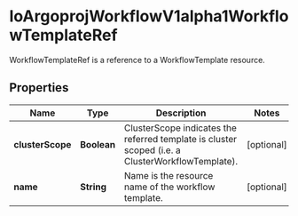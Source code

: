 

# IoArgoprojWorkflowV1alpha1WorkflowTemplateRef

WorkflowTemplateRef is a reference to a WorkflowTemplate resource.
## Properties

Name | Type | Description | Notes
------------ | ------------- | ------------- | -------------
**clusterScope** | **Boolean** | ClusterScope indicates the referred template is cluster scoped (i.e. a ClusterWorkflowTemplate). |  [optional]
**name** | **String** | Name is the resource name of the workflow template. |  [optional]



